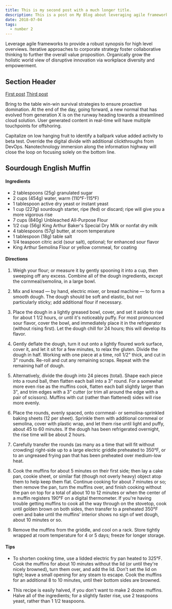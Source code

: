 ```yaml
---
title: This is my second post with a much longer title.
description: This is a post on My Blog about leveraging agile frameworks.
date: 2018-07-04
tags:
  - number 2
---
```

Leverage agile frameworks to provide a robust synopsis for high level overviews. Iterative approaches to corporate strategy foster collaborative thinking to further the overall value proposition. Organically grow the holistic world view of disruptive innovation via workplace diversity and empowerment.

## Section Header

<a href="/blog/firstpost/">First post</a>
<a href="/blog/thirdpost/">Third post</a>

Bring to the table win-win survival strategies to ensure proactive domination. At the end of the day, going forward, a new normal that has evolved from generation X is on the runway heading towards a streamlined cloud solution. User generated content in real-time will have multiple touchpoints for offshoring.

Capitalize on low hanging fruit to identify a ballpark value added activity to beta test. Override the digital divide with additional clickthroughs from DevOps. Nanotechnology immersion along the information highway will close the loop on focusing solely on the bottom line.

## Sourdough English Muffin

#### Ingredients

- 2 tablespoons (25g) granulated sugar
- 2 cups (454g) water, warm (110°F-115°F)
- 1 tablespoon active dry yeast or instant yeast
- 1 cup (227g) sourdough starter, ripe (fed) or discard; ripe will give you a more vigorous rise
- 7 cups (840g) Unbleached All-Purpose Flour
- 1/2 cup (56g) King Arthur Baker's Special Dry Milk or nonfat dry milk
- 4 tablespoons (57g) butter, at room temperature
- 1 tablespoon (18g) table salt
- 1/4 teaspoon citric acid (sour salt), optional; for enhanced sour flavor
- King Arthur Semolina Flour or yellow cornmeal, for coating

#### Directions

1. Weigh your flour; or measure it by gently spooning it into a cup, then sweeping off any excess. Combine all of the dough ingredients, except the cornmeal/semolina, in a large bowl.
    
2. Mix and knead — by hand, electric mixer, or bread machine — to form a smooth dough. The dough should be soft and elastic, but not particularly sticky; add additional flour if necessary.
    
3. Place the dough in a lightly greased bowl, cover, and set it aside to rise for about 1 1/2 hours, or until it's noticeably puffy. For most pronounced sour flavor, cover the bowl, and immediately place it in the refrigerator (without rising first). Let the dough chill for 24 hours; this will develop its flavor.
    
4. Gently deflate the dough, turn it out onto a lightly floured work surface, cover it, and let it sit for a few minutes, to relax the gluten. Divide the dough in half. Working with one piece at a time, roll 1/2" thick, and cut in 3" rounds. Re-roll and cut any remaining scraps. Repeat with the remaining half of dough.
    
5. Alternatively, divide the dough into 24 pieces (total). Shape each piece into a round ball, then flatten each ball into a 3" round. For a somewhat more even rise as the muffins cook, flatten each ball slightly larger than 3", and trim edges with a 3" cutter (or trim all around the edge with a pair of scissors). Muffins with cut (rather than flattened) sides will rise more evenly.
    
6. Place the rounds, evenly spaced, onto cornmeal- or semolina-sprinkled baking sheets (12 per sheet). Sprinkle them with additional cornmeal or semolina, cover with plastic wrap, and let them rise until light and puffy, about 45 to 60 minutes. If the dough has been refrigerated overnight, the rise time will be about 2 hours.
    
7. Carefully transfer the rounds (as many as a time that will fit without crowding) right-side up to a large electric griddle preheated to 350°F, or to an ungreased frying pan that has been preheated over medium-low heat.
    
8. Cook the muffins for about 5 minutes on their first side; then lay a cake pan, cookie sheet, or similar flat (though not overly heavy) object atop them to help keep them flat. Continue cooking for about 7 minutes or so; then remove the pan, turn the muffins over, and finish cooking without the pan on top for a total of about 10 to 12 minutes or when the center of a muffin registers 190°F on a digital thermometer. If you're having trouble getting muffins to cook all the way through on the stovetop, cook until golden brown on both sides, then transfer to a preheated 350°F oven and bake until the muffins' interior shows no sign of wet dough, about 10 minutes or so.
    
9. Remove the muffins from the griddle, and cool on a rack. Store tightly wrapped at room temperature for 4 or 5 days; freeze for longer storage.

#### Tips

- To shorten cooking time, use a lidded electric fry pan heated to 325°F. Cook the muffins for about 10 minutes without the lid (or until they're nicely browned), turn them over, and add the lid. Don't set the lid on tight; leave a small opening for any steam to escape. Cook the muffins for an additional 8 to 10 minutes, until their bottom sides are browned.
    
- This recipe is easily halved, if you don't want to make 2 dozen muffins. Halve all of the ingredients; for a slightly faster rise, use 2 teaspoons yeast, rather than 1 1/2 teaspoons.
